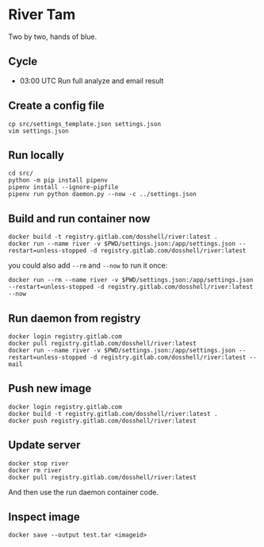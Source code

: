 # River Tam
Two by two, hands of blue.


## Cycle
- 03:00 UTC Run full analyze and email result


## Create a config file
```
cp src/settings_template.json settings.json
vim settings.json
```


## Run locally
```
cd src/
python -m pip install pipenv
pipenv install --ignore-pipfile
pipenv run python daemon.py --now -c ../settings.json
```


## Build and run container now
```
docker build -t registry.gitlab.com/dosshell/river:latest .
docker run --name river -v $PWD/settings.json:/app/settings.json --restart=unless-stopped -d registry.gitlab.com/dosshell/river:latest
```

you could also add `--rm` and `--now` to run it once:
```
docker run --rm --name river -v $PWD/settings.json:/app/settings.json --restart=unless-stopped -d registry.gitlab.com/dosshell/river:latest --now
```


## Run daemon from registry
```
docker login registry.gitlab.com
docker pull registry.gitlab.com/dosshell/river:latest
docker run --name river -v $PWD/settings.json:/app/settings.json --restart=unless-stopped -d registry.gitlab.com/dosshell/river:latest --mail
```


## Push new image
```
docker login registry.gitlab.com
docker build -t registry.gitlab.com/dosshell/river:latest .
docker push registry.gitlab.com/dosshell/river:latest
```


## Update server
```
docker stop river
docker rm river
docker pull registry.gitlab.com/dosshell/river:latest
```
And then use the run daemon container code.


## Inspect image
```
docker save --output test.tar <imageid>
```
